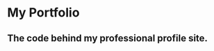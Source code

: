 My Portfolio
============

The code behind my professional profile site.
---------------------------------------------
